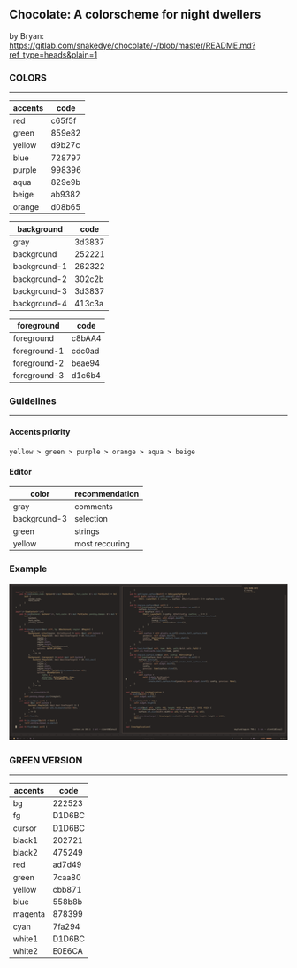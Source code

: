 ## Chocolate: A colorscheme for night dwellers

by Bryan: https://gitlab.com/snakedye/chocolate/-/blob/master/README.md?ref_type=heads&plain=1

### COLORS
<hr>

|	accents	|	code	|
|-----------|-----------|
|	red		|	c65f5f	|
|	green	|	859e82	|
|	yellow	|	d9b27c	|
|	blue	|	728797	|
|	purple	|	998396	|
|	aqua	|	829e9b	|
|	beige	|	ab9382	|
|	orange	|	d08b65	|


|	background		|	code	|
|-------------------|-----------|
|	gray			|	3d3837	|
|	background		|	252221	|
|	background-1	|	262322	|
|	background-2	|	302c2b	|
|	background-3	|	3d3837	|
|	background-4	|	413c3a	|


|	foreground		|	code	|
|-------------------|-----------|
|	foreground		|	c8bAA4	|
|	foreground-1	|	cdc0ad	|
|	foreground-2	|	beae94	|
|	foreground-3	|	d1c6b4	|


### Guidelines
<hr>

#### Accents priority

`yellow > green > purple > orange > aqua > beige`


#### Editor

|	color			|	recommendation			|
|-------------------|---------------------------|
|	gray			|	comments				|
|	background-3	|	selection				|
|	green			|	strings					|
|	yellow			|	most reccuring			|


### Example

![desktop](./desktop.png)


### GREEN VERSION
<hr>

|	accents	|	code	|
|-----------|-----------|
|	bg		|	222523	|
|	fg		|	D1D6BC	|
|	cursor		|	D1D6BC	|
|	black1		|	202721	|
|	black2		|	475249	|
|	red		|	ad7d49	|
|	green		|	7caa80	|
|	yellow		|	cbb871	|
|	blue		|	558b8b	|
|	magenta		|	878399	|
|	cyan		|	7fa294	|
|	white1		|	D1D6BC	|
|	white2		|	E0E6CA	|
